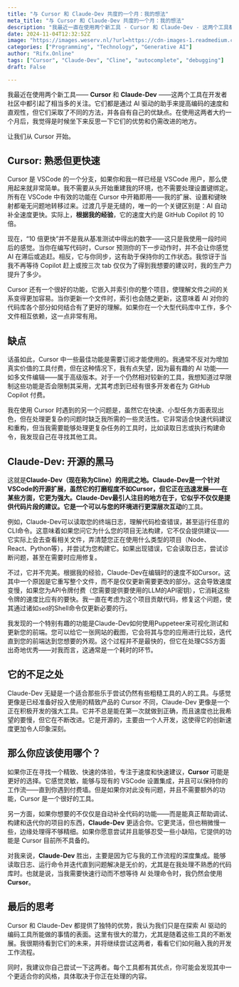 ```yaml
---
title: "与 Cursor 和 Claude-Dev 共度的一个月：我的想法"
meta_title: "与 Cursor 和 Claude-Dev 共度的一个月：我的想法"
description: "我最近一直在使用两个新工具 - Cursor 和 Claude-Dev - 这两个工具都引起了开发人员的广泛关注……"
date: 2024-11-04T12:32:52Z
image: "https://images.weserv.nl/?url=https://cdn-images-1.readmedium.com/v2/resize:fit:800/1*i28vK12LJ6XTpSwrKiamwA.png"
categories: ["Programming", "Technology", "Generative AI"]
author: "Rifx.Online"
tags: ["Cursor", "Claude-Dev", "Cline", "autocomplete", "debugging"]
draft: False

---
```




我最近在使用两个新工具—— **Cursor** 和 **Claude\-Dev** ——这两个工具在开发者社区中都引起了相当多的关注。它们都是通过 AI 驱动的助手来提高编码的速度和直观性，但它们采取了不同的方法，并各自有自己的优缺点。在使用这两者大约一个月后，我觉得是时候坐下来反思一下它们的优势和仍需改进的地方。

让我们从 Cursor 开始。

## Cursor: 熟悉但更快速

Cursor 是 VSCode 的一个分支，如果你和我一样已经是 VSCode 用户，那么使用起来就非常简单。我不需要从头开始重建我的环境，也不需要处理设置键绑定。所有在 VSCode 中有效的功能在 Cursor 中开箱即用——我的扩展、设置和键映射都毫无问题地转移过来。过渡几乎是无缝的，唯一的一个关键区别是：AI 自动补全速度更快。实际上，**根据我的经验**，它的速度大约是 GitHub Copilot 的 10 倍。

现在，“10 倍更快”并不是我从基准测试中得出的数字——这只是我使用一段时间后的感觉。当你在编写代码时，Cursor 预测你的下一步动作时，并不会让你感觉 AI 在滞后或追赶。相反，它与你同步，这有助于保持你的工作状态。我惊讶于当我不再等待 Copilot 赶上或按三次 tab 仅仅为了得到我想要的建议时，我的生产力提升了多少。

Cursor 还有一个很好的功能，它嵌入并索引你的整个项目，使理解文件之间的关系变得更加容易。当你更新一个文件时，索引也会随之更新，这意味着 AI 对你的代码库各个部分如何结合有了更好的理解。如果你在一个大型代码库中工作，多个文件相互依赖，这一点非常有用。

## 缺点

话虽如此，Cursor 中一些最佳功能是需要订阅才能使用的。我通常不反对为增加真实价值的工具付费，但在这种情况下，我有点失望，因为最有趣的 AI 功能——如多文件编辑——属于高级版本。对于一个仍然相对较新的工具，我想知道过早限制这些功能是否会限制其采用，尤其考虑到已经有很多开发者在为 GitHub Copilot 付费。

我在使用 Cursor 时遇到的另一个问题是，虽然它在快速、小型任务方面表现出色，但在处理更复杂的问题时缺乏我所需的一些灵活性。它非常适合快速代码建议和重构，但当我需要能够处理更复杂任务的工具时，比如读取日志或执行构建命令，我发现自己在寻找其他工具。

## Claude\-Dev: 开源的黑马

这就是**Claude\-Dev（现在称为Cline）**的用武之地。Claude\-Dev是一个针对VSCode的开源扩展，虽然它的打磨程度不如Cursor，但它正在迅速发展——在某些方面，它更为强大。Claude\-Dev最引人注目的地方在于，它似乎不仅仅是提供代码片段的建议。它是一个可以**与您的环境进行更深层次互动**的工具。

例如，Claude\-Dev可以读取您的终端日志，理解代码检查错误，甚至运行任意的CLI命令。这意味着如果您问它为什么您的项目无法构建，它不仅会提供建议——它实际上会去查看相关文件，弄清楚您正在使用什么类型的项目（Node、React、Python等），并尝试为您构建它。如果出现错误，它会读取日志，尝试诊断问题，甚至在需要时应用修复。

不过，它并不完美。根据我的经验，Claude\-Dev在编辑时的速度不如Cursor。这其中一个原因是它重写整个文件，而不是仅仅更新需要更改的部分。这会导致速度变慢，如果您为API令牌付费（您需要提供要使用的LLM的API密钥），它消耗这些令牌的速度比应有的要快。我一直在考虑为这个项目贡献代码，修复这个问题，使其通过诸如`sed`的Shell命令仅更新必要的行。

我发现的一个特别有趣的功能是Claude\-Dev如何使用Puppeteer来可视化测试和更新您的前端。您可以给它一张网站的截图，它会将其与您的应用进行比较，迭代直到您的前端达到您想要的外观。这个过程并不是最快的，但它在处理CSS方面出奇地优秀——对我而言，这通常是一个耗时的环节。

## 它的不足之处

Claude\-Dev 无疑是一个适合那些乐于尝试仍然有些粗糙工具的人的工具。与感觉更像是已经准备好投入使用的精致产品的 Cursor 不同，Claude\-Dev 更像是一个正在积极开发的强大工具。它并不总是能在第一次就做到正确，而且速度也比我希望的要慢，但它在不断改进。它是开源的，主要由一个人开发，这使得它的创新速度更加令人印象深刻。

## 那么你应该使用哪个？

如果你正在寻找一个精致、快速的体验，专注于速度和快速建议，**Cursor** 可能是更好的选择。它感觉灵敏，能够与现有的 VSCode 设置集成，并且可以保持你的工作流——直到你遇到付费墙。但是如果你对此没有问题，并且不需要额外的功能，Cursor 是一个很好的工具。

另一方面，如果你想要的不仅仅是自动补全代码的功能——而是能真正帮助调试、构建和迭代你的项目的东西，**Claude-Dev** 更适合你。它更灵活，但也稍微慢一些，边缘处理得不够精细。如果你愿意尝试并且能够忍受一些小缺陷，它提供的功能是 Cursor 目前所不具备的。

对我来说，**Claude-Dev** 胜出，主要是因为它与我的工作流程的深度集成。能够读取日志、运行命令并迭代直到问题解决是无价的，尤其是在我处理不熟悉的代码库时。也就是说，当我需要快速行动而不想等待 AI 处理命令时，我仍然会使用 **Cursor**。

## 最后的思考

Cursor 和 Claude-Dev 都提供了独特的优势，我认为我们只是在探索 AI 驱动的编码工具所能做的事情的表面。这里有很大的潜力，尤其是随着这些工具的不断发展。我很期待看到它们的未来，并将继续尝试这两者，看看它们如何融入我的开发工作流程。

同时，我建议你自己尝试一下这两者。每个工具都有其优点，你可能会发现其中一个更适合你的风格，具体取决于你正在处理的内容。


